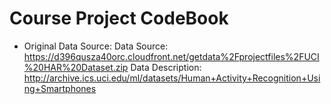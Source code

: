 Course Project CodeBook
=================================================

* Original Data Source:
  Data Source: https://d396qusza40orc.cloudfront.net/getdata%2Fprojectfiles%2FUCI%20HAR%20Dataset.zip
  Data Description: http://archive.ics.uci.edu/ml/datasets/Human+Activity+Recognition+Using+Smartphones
